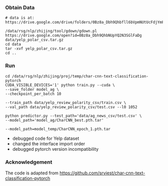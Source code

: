 
### Obtain Data
```
# data is at: https://drive.google.com/drive/folders/0Bz8a_Dbh9Qhbfll6bVpmNUtUcFdjYmF2SEpmZUZUcVNiMUw1TWN6RDV3a0JHT3kxLVhVR2M

/data/rsg/nlp/zhijing/tool/gdown/gdown.pl https://drive.google.com/open?id=0Bz8a_Dbh9QhbNUpYQ2N3SGlFaDg data/yelp_polar_csv.tar.gz
cd data
tar -xvf yelp_polar_csv.tar.gz
cd ..
```

### Run
```
cd /data/rsg/nlp/zhijing/proj/temp/char-cnn-text-classification-pytorch
CUDA_VISIBLE_DEVICES='1' python train.py --cuda \
--save_folder model_ag \
--checkpoint_per_batch 10

--train_path data/yelp_review_polarity_csv/train.csv \
--val_path data/yelp_review_polarity_csv/test.csv --l0 1052

python predictor.py --test_path='data/ag_news_csv/test.csv' \
--model_path='model_ag/CharCNN_best.pth.tar'

--model_path=model_temp/CharCNN_epoch_1.pth.tar
```

- debugged code for Yelp dataset
- changed the interface import order
- debugged pytorch version incompatibility

### Acknowledgement
The code is adapted from https://github.com/srviest/char-cnn-text-classification-pytorch

